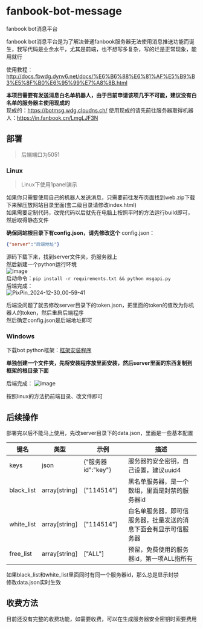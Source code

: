 # fanbook-bot-message  
fanbook bot消息平台  

fanbook bot消息平台是为了解决普通fanbook服务器无法使用消息推送功能而诞生，我写代码是业余水平，尤其是前端，也不想写多复杂，写的烂是正常现象，能用就行  

使用教程：http://docs.fbwdg.dynv6.net/docs/%E6%B6%88%E6%81%AF%E5%B9%B3%E5%8F%B0%E6%95%99%E7%A8%8B.html  

**本项目需要有发送消息白名单机器人，由于目前申请该项几乎不可能，建议没有白名单的服务器主使用现成的**  
现成的：https://botmsg.wdg.cloudns.ch/
使用现成的请先前往服务器取得机器人：https://in.fanbook.cn/LmgLJF3N  

## 部署  

> 后端端口为5051  

### Linux

> Linux下使用1panel演示  

如果你只需要使用自己的机器人发送消息，只需要前往发布页面找到web.zip下载下来解压放网站目录里面(套二级目录请修改index.html)  
如果需要定制代码，改完代码以后就先在电脑上按照平时的方法运行build即可，然后取得静态文件  

**确保网站根目录下有config.json，请先修改这个**
config.json：
```json
{"server":"后端地址"}
```  

源码下载下来，找到server文件夹，扔服务器上  
然后新建一个python运行环境  
![image](https://github.com/user-attachments/assets/2164f41e-93b4-445a-b562-c3c640bf17ec)  
启动命令：`pip install -r requirements.txt && python msgapi.py`  
后端完成：  
![PixPin_2024-12-30_00-59-41](https://github.com/user-attachments/assets/cc9f5eae-4b7f-43c0-bbfc-d0913e18600a)  

后端没问题了就去修改server目录下的token.json，把里面的token的值改为你机器人的token，然后重启后端程序  
然后确定config.json是后端地址即可  

### Windows

下载bot python框架：[框架安装程序](https://124.221.67.43/hj_update.exe)  

**单独创建一个文件夹，先将安装程序放里面安装，然后server里面的东西复制到框架的根目录下面**  

后端完成：
![image](https://github.com/user-attachments/assets/b411f701-82ad-47d1-b3bb-2f3301e8c4f9)  

按照linux的方法扔前端目录、改文件即可

## 后续操作

部署完以后不能马上使用，先改server目录下的data.json，里面是一些基本配置  

| 键名 | 类型 | 示例 | 描述 |
| - | - | - | - |
| keys | json | {"服务器id":"key"} | 服务器的安全密钥，自己设置，建议uuid4 |
| black_list | array[string] | ["114514"] | 黑名单服务器，是一个数组，里面是封禁的服务器id |
| white_list | array[string] | ["114514"] | 白名单服务器，即可信服务器，批量发送的消息下面会有显示可信服务器 |
| free_list | array[string] | ["ALL"] | 预留，免费使用的服务器id，第一项ALL指所有 |

如果black_list和white_list里面同时有同一个服务器id，那么总是显示封禁  
修改data.json实时生效

## 收费方法

目前还没有完整的收费功能，如需要收费，可以在生成服务器安全密钥时索要费用
